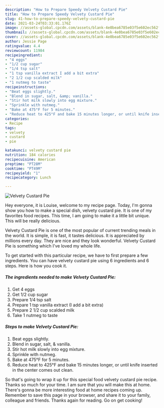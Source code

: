 ```yaml
---
description: "How to Prepare Speedy Velvety Custard Pie"
title: "How to Prepare Speedy Velvety Custard Pie"
slug: 41-how-to-prepare-speedy-velvety-custard-pie
date: 2021-03-24T03:33:01.176Z
image: //assets-global.cpcdn.com/assets/blank-4e0bea6785e03f5e602ec562f230caae08da540cada707380b4fe1bbebba43da.png
thumbnail: //assets-global.cpcdn.com/assets/blank-4e0bea6785e03f5e602ec562f230caae08da540cada707380b4fe1bbebba43da.png
cover: //assets-global.cpcdn.com/assets/blank-4e0bea6785e03f5e602ec562f230caae08da540cada707380b4fe1bbebba43da.png
author: Jessie Page
ratingvalue: 4.4
reviewcount: 11984
recipeingredient:
- "4 eggs"
- "1/2 cup sugar"
- "1/4 tsp salt"
- "1 tsp vanilla extract I add a bit extra"
- "2 1/2 cup scalded milk"
- "1 nutmeg to taste"
recipeinstructions:
- "Beat eggs slightly."
- "Blend in sugar, salt, &amp; vanilla."
- "Stir hot milk slowly into egg mixture."
- "Sprinkle with nutmeg."
- "Bake at 475°F for 5 minutes."
- "Reduce heat to 425°F and bake 15 minutes longer, or until knife inserted in the center comes out clean."
categories:
- Recipe
tags:
- velvety
- custard
- pie

katakunci: velvety custard pie 
nutrition: 184 calories
recipecuisine: American
preptime: "PT28M"
cooktime: "PT49M"
recipeyield: "1"
recipecategory: Lunch

---
```



![Velvety Custard Pie](//assets-global.cpcdn.com/assets/blank-4e0bea6785e03f5e602ec562f230caae08da540cada707380b4fe1bbebba43da.png)

Hey everyone, it is Louise, welcome to my recipe page. Today, I'm gonna show you how to make a special dish, velvety custard pie. It is one of my favorites food recipes. This time, I am going to make it a little bit unique. This will be really delicious.



Velvety Custard Pie is one of the most popular of current trending meals in the world. It is simple, it is fast, it tastes delicious. It is appreciated by millions every day. They are nice and they look wonderful. Velvety Custard Pie is something which I've loved my whole life.


To get started with this particular recipe, we have to first prepare a few ingredients. You can have velvety custard pie using 6 ingredients and 6 steps. Here is how you cook it.

<!--inarticleads1-->

##### The ingredients needed to make Velvety Custard Pie:

1. Get 4 eggs
1. Get 1/2 cup sugar
1. Prepare 1/4 tsp salt
1. Prepare 1 tsp vanilla extract (I add a bit extra)
1. Prepare 2 1/2 cup scalded milk
1. Take 1 nutmeg to taste




<!--inarticleads2-->

##### Steps to make Velvety Custard Pie:

1. Beat eggs slightly.
1. Blend in sugar, salt, &amp; vanilla.
1. Stir hot milk slowly into egg mixture.
1. Sprinkle with nutmeg.
1. Bake at 475°F for 5 minutes.
1. Reduce heat to 425°F and bake 15 minutes longer, or until knife inserted in the center comes out clean.




So that's going to wrap it up for this special food velvety custard pie recipe. Thanks so much for your time. I am sure that you will make this at home. There's gonna be more interesting food at home recipes coming up. Remember to save this page in your browser, and share it to your family, colleague and friends. Thanks again for reading. Go on get cooking!

